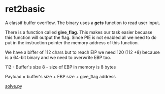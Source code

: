 # ret2basic

A classif buffer overflow. The binary uses a **_gets_** function to read user input.

There is a function called **give_flag**. This makes our task easier becuase this function will output the flag.
Since PIE is not enabled all we need to do put in  the instruction pointer the memory address of this function.

We have a biffer of 112 chars but to reach EIP we need 120 (112 +8) because is a 64-bit binary and we need to overwrite EBP too.

112 - Buffer's size
8 - size of EBP in memory is 8 bytes

Payload = buffer's size + EBP size + give_flag address

[solve.py](https://github.com/s4nkx0k/CTFs/blob/main/NahamCon%20CTF%202021/pwn/ret2basic/solve.py)

